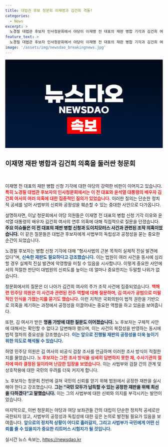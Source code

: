 ```yaml
---
title: 대법관 후보 청문회 이재명과 김건희 격돌!
categories:
  - News
excerpt: >
  노경필 대법관 후보자 인사청문회에서 야당이 이재명 전 대표의 재판 병합 기각과 김건희 여사의 도이치모터스 주가 조작 의혹을 강하게 추궁했다. 후보자는 사법 존립의 중요성을 강조하며 명확한 답변을 피했다.
feature_text: >
  노경필 대법관 후보자 인사청문회에서 야당이 이재명 전 대표의 재판 병합 기각과 김건희 여사의 도이치모터스 주가 조작 의혹을 강하게 추궁했다. 후보자는 사법 존립의 중요성을 강조하며 명확한 답변을 피했다.
image: '/assets/img/newsdao_breakingnews.jpg'
---
```


<p><img src="/assets/img/newsdao_breakingnews.jpg" alt="pcversion 속보" /></p>

<h2 data-ke-size="size26">이재명 재판 병합과 김건희 의혹을 둘러싼 청문회</h2>

<p data-ke-size="size16">&nbsp;</p>

<p>이재명 전 대표의 재판 병합 신청 기각에 대한 야당의 강력한 비판이 이어지고 있습니다. <b><span style="color: #ee2323;">특히 노경필 대법관 후보자의 인사청문회에서는 이 전 대표와 윤석열 대통령의 배우자 김건희 여사의 여러 의혹에 대한 집중적인 질의가 있었습니다.</span></b> 이러한 질의는 단순한 정치적 공세를 넘어 사법부의 신뢰와 공정성을 훼손할 수 있는 중대한 사안으로 다가옵니다.</p>

<p>설명하자면, 이날 청문회에서 야당 의원들은 이재명 전 대표의 병합 신청 기각 이유와 윤석열 대통령의 배우자 김건희 여사의 연루 의혹에 대해 직접적으로 질문을 던졌습니다. <b><span style="background-color: #21538527;">주요 이슈들은 이 전 대표의 재판 병합 신청과 도이치모터스 사건과 관련된 조작 의혹이었습니다.</span></b> 이 같은 질문들은 대법관 후보자에게 사법부의 독립성과 공정성을 묻는 중요한 순간이 되었습니다.</p>

<p>노경필 후보자는 병합 신청 기각에 대해 "형사사법의 근본 목적이 실체적 진실 발견에 있다"며, <b><span style="color: #1a5490;">신속한 재판도 필요하다고 강조했습니다.</span></b> 이는 법원이 여러 사건을 동시에 심리할 경우 실체적 진실 발견에 악영향을 미칠 수 있음을 시사합니다. 이렇게 중요한 사안에서의 적절한 판단이 대법원의 신뢰도를 높이는 데 얼마나 중요한지는 두말할 나위가 없습니다.</p>

<p>청문회에서의 질문은 더 나아가 김건희 여사의 주가 조작 사건에 집중되었습니다. <b><span style="color: #ee2323;">백해련 민주당 의원은 이 사건과 관련된 전주 역할에 대해 질문하며, 김 여사가 공범으로 미필적인 인식을 가졌는지를 묻기도 했습니다.</span></b> 이런 지적은 국회의원이 법적 권한을 기반으로 의혹을 제기하는 과정에서 공정성을 이끌어내는 중요한 역할을 하고 있음을 보여줍니다.</p>

<p>또한, 김 여사가 받은 <b><span style="background-color: #21538527;">명품 가방에 대한 질문도 이어졌습니다.</span></b> 노 후보자는 구체적 사안에 대해서는 확인할 수 없다고 답변해야 했으며, 이는 사건의 복잡성을 반영하는 동시에 법적 절차의 중요성을 강조했습니다. <b><span style="color: #1a5490;">이는 앞으로 진행될 재판의 공정성을 더욱 높이기 위한 의도로 해석될 수 있습니다.</span></b></p>

<p>허영 민주당 의원은 김 여사의 비공식 검찰 조사를 언급하며 이러한 조사 방식이 적절한지를 물었습니다. <b><span style="color: #ee2323;">노 후보자는 그런 조사 방식을 상세히 답변하지 못한 채, 수사기관의 절차에 따라 결정된 일이라며 난감한 입장을 보였습니다.</span></b> 이는 사법부와 검찰 간의 관계 및 상호작용에 대한 국민의 우려를 더욱 커지게 합니다.</p>

<p>노 후보자는 청문회 전반에 걸쳐 국민의 신뢰를 얻기 위해 법원에서 공정한 재판을 실시해야 한다고 강조했습니다. <b><span style="background-color: #21538527;">그는 “국민 모두가 납득할 수 있는 공정한 재판을 위해 최선을 다하겠다”고 말했습니다.</span></b> 이는 그의 사법부에 대한 신뢰와 의지를 부각시키는 발언이었습니다.</p>

<p>마지막으로, 이번 청문회는 야당과 여당 보좌관들 간의 대립이 단순한 정치적 공세로만 국한되지 않고, 사법부의 공정성과 독립성에 대한 깊은 논의로 발전될 필요가 있음을 보여줍니다. <b><span style="color: #1a5490;">앞으로의 정치적 상황이 어디로 흘러갈지, 그리고 사법부가 국민에게 어떤 신뢰를 줄 수 있을지가 중요한 리트머스 시험지가 될 것입니다.</span></b></p>

<p data-ke-size="size16"></p>
실시간 뉴스 속보는, <a href="https://newsdao.kr" rel="dofollow">https://newsdao.kr</a>


